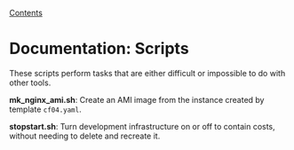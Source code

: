 [Contents](contents.md)

# Documentation: Scripts

These scripts perform tasks that are either difficult or impossible to do with other tools.

**mk_nginx_ami.sh**: Create an AMI image from the instance created by template ```cf04.yaml```.

**stopstart.sh**: Turn development infrastructure on or off to contain costs, without needing to delete and recreate it.
